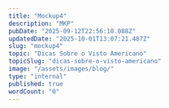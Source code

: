 ```yaml
---
title: "Mockup4"
description: "MKP"
pubDate: "2025-09-12T22:56:10.088Z"
updatedDate: "2025-10-01T13:07:21.487Z"
slug: "mockup4"
topic: "Dicas Sobre o Visto Americano"
topicSlug: "dicas-sobre-o-visto-americano"
image: "/assets/images/blog/"
type: "internal"
published: true
wordCount: "0"
---
```


